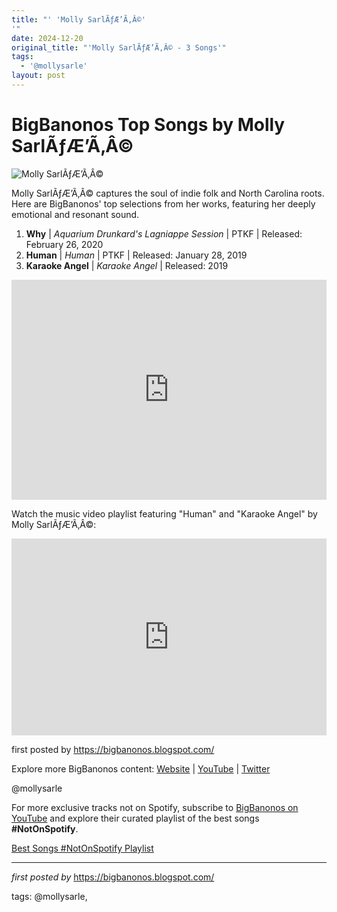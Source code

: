 ```yaml
---
title: "' 'Molly SarlÃƒÆ’Ã‚Â©'
'"
date: 2024-12-20
original_title: "'Molly SarlÃƒÆ’Ã‚Â© - 3 Songs'"
tags:
  - '@mollysarle'
layout: post
---
```

<h1>BigBanonos Top Songs by Molly SarlÃƒÆ’Ã‚Â©</h1>
<img src="https://indyweek.com/wp-content/uploads/2019/09/20190918_JW_INDY_MollySarle-IMG_2542.jpg" alt="Molly SarlÃƒÆ’Ã‚Â©"> <p>Molly SarlÃƒÆ’Ã‚Â© captures the soul of indie folk and North Carolina roots. Here are BigBanonos' top selections from her works, featuring her deeply emotional and resonant sound.</p> <ol> <li><strong>Why</strong> | <em>Aquarium Drunkard's Lagniappe Session</em> | PTKF | Released: February 26, 2020</li> <li><strong>Human</strong> | <em>Human</em> | PTKF | Released: January 28, 2019</li> <li><strong>Karaoke Angel</strong> | <em>Karaoke Angel</em> | Released: 2019</li>
</ol> <div> <iframe src="https://open.spotify.com/embed/playlist/1W4ZAMEAPJC040k6BOQxTk?utm_source=generator" width="100%" height="352" frameborder="0" allow="autoplay; clipboard-write; encrypted-media; fullscreen; picture-in-picture" loading="lazy"></iframe>
</div> <p>Watch the music video playlist featuring "Human" and "Karaoke Angel" by Molly SarlÃƒÆ’Ã‚Â©:</p>
<div> <iframe allow="accelerometer; autoplay; encrypted-media; gyroscope; picture-in-picture" allowfullscreen="" frameborder="0" height="315" src="https://www.youtube.com/embed/videoseries?list=PLtuNtuTatqI3MjWPyswnE5RweYHxjzZvr" width="100%"></iframe>
</div> <p>first posted by <a href="https://bigbanonos.blogspot.com/">https://bigbanonos.blogspot.com/</a></p> <div> <p>Explore more BigBanonos content: <a href="https://bigbanonos.blogspot.com/">Website</a> | <a href="https://www.youtube.com/@BigBanonos">YouTube</a> | <a href="https://x.com/bigbanonos">Twitter</a></p>
</div> <!-- Tags -->
<p>@mollysarle</p>


<!--Subscribe and Playlist Links-->
<div>
    <p>For more exclusive tracks not on Spotify, subscribe to <a href="https://www.youtube.com/@BigBanonos" target="_blank">BigBanonos on YouTube</a> and explore their curated playlist of the best songs <strong>#NotOnSpotify</strong>.</p>
    <p><a href="https://www.youtube.com/playlist?list=PLtuNtuTatqI0kFahUCbtbfenC_ET5O_tr" target="_blank">Best Songs #NotOnSpotify Playlist<br /></a></p></div>

<hr />

<p><em>first posted by</em> <a href="https://bigbanonos.blogspot.com/" rel="noopener" target="_new">https://bigbanonos.blogspot.com/</a></p>

<p>tags: @mollysarle,</p>
